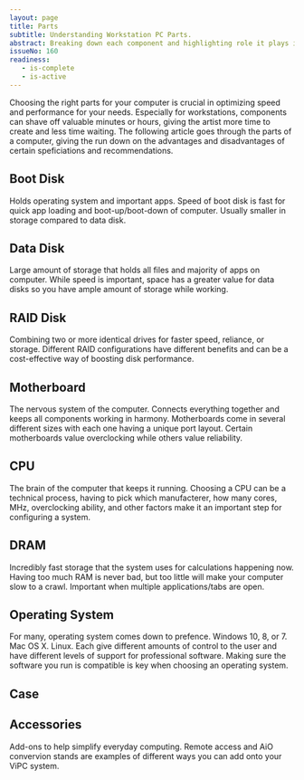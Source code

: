 ```yaml
---
layout: page
title: Parts
subtitle: Understanding Workstation PC Parts.
abstract: Breaking down each component and highlighting role it plays in computing performance.
issueNo: 160
readiness:
   - is-complete
   - is-active
---
```


Choosing the right parts for your computer is crucial in optimizing speed and performance for your needs. Especially for workstations, components can shave off valuable minutes or hours, giving the artist more time to create and less time waiting. The following article goes through the parts of a computer, giving the run down on the advantages and disadvantages of certain speficiations and recommendations. 

## Boot Disk
Holds operating system and important apps. Speed of boot disk is fast for quick app loading and boot-up/boot-down of computer. Usually smaller in storage compared to data disk.


## Data Disk
Large amount of storage that holds all files and majority of apps on computer. While speed is important, space has a greater value for data disks so you have ample amount of storage while working. 


## RAID Disk
Combining two or more identical drives for faster speed, reliance, or storage. Different RAID configurations have different benefits and can be a cost-effective way of boosting disk performance.


## Motherboard
The nervous system of the computer. Connects everything together and keeps all components working in harmony. Motherboards come in several different sizes with each one having a unique port layout. Certain motherboards value overclocking while others value reliability.


## CPU
The brain of the computer that keeps it running. Choosing a CPU can be a technical process, having to pick which manufacterer, how many cores, MHz, overclocking ability, and other factors make it an important step for configuring a system.


## DRAM
Incredibly fast storage that the system uses for calculations happening now. Having too much RAM is never bad, but too little will make your computer slow to a crawl. Important when multiple applications/tabs are open. 


## Operating System
For many, operating system comes down to prefence. Windows 10, 8, or 7. Mac OS X. Linux. Each give different amounts of control to the user and have different levels of support for professional software. Making sure the software you run is compatible is key when choosing an operating system.


## Case



## Accessories
Add-ons to help simplify everyday computing. Remote access and AiO convervion stands are examples of different ways you can add onto your ViPC system.
